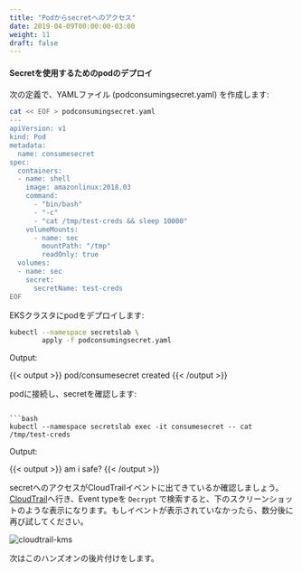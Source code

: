 ```yaml
---
title: "Podからsecretへのアクセス"
date: 2019-04-09T00:00:00-03:00
weight: 11
draft: false
---
```


<!--
#### Deploy a Pod to Consume the Secret

Create a YAML file (podconsumingsecret.yaml) with the following pod definition:
-->
#### Secretを使用するためのpodのデプロイ
次の定義で、YAMLファイル (podconsumingsecret.yaml) を作成します:

```bash
cat << EOF > podconsumingsecret.yaml
---
apiVersion: v1
kind: Pod
metadata:
  name: consumesecret
spec:
  containers:
  - name: shell
    image: amazonlinux:2018.03
    command:
      - "bin/bash"
      - "-c"
      - "cat /tmp/test-creds && sleep 10000"
    volumeMounts:
      - name: sec
        mountPath: "/tmp"
        readOnly: true
  volumes:
  - name: sec
    secret:
      secretName: test-creds
EOF
```

<!--
Deploy the pod on your EKS cluster:
-->
EKSクラスタにpodをデプロイします:

```bash
kubectl --namespace secretslab \
        apply -f podconsumingsecret.yaml
```

Output:

{{< output >}}
pod/consumesecret created
{{< /output >}}

<!--
Attach to the pod and attempt to access the secret:
-->
podに接続し、secretを確認します:
```

```bash
kubectl --namespace secretslab exec -it consumesecret -- cat /tmp/test-creds
```

Output:

{{< output >}}
am i safe?
{{< /output >}}

<!--
Let's see if the CloudTrail event for our secret retrieval is now visible. If you go to [CloudTrail](https://console.aws.amazon.com/cloudtrail/home?events&#/events?EventName=Decrypt) you should see a record available if you search for the Event type ```Decrypt``` with output similar to the following screenshot. If the event hasn't shown up yet, wait a few minutes and try again.
-->
secretへのアクセスがCloudTrailイベントに出てきているか確認しましょう。[CloudTrail](https://console.aws.amazon.com/cloudtrail/home?events&#/events?EventName=Decrypt)へ行き、Event typeを ```Decrypt``` で検索すると、下のスクリーンショットのような表示になります。もしイベントが表示されていなかったら、数分後に再び試してください。

![cloudtrail-kms](/images/cloudtrail-proof-1-1024x528.png)

<!--
On the next screen, you will perform the cleanup operations for this lab.
-->
次はこのハンズオンの後片付けをします。
